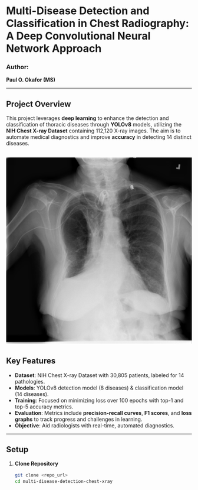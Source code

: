 # Multi-Disease Detection and Classification in Chest Radiography: A Deep Convolutional Neural Network Approach  

### Author:  
**Paul O. Okafor (MS)**  

---

## Project Overview  
This project leverages **deep learning** to enhance the detection and classification of thoracic diseases through **YOLOv8** models, utilizing the **NIH Chest X-ray Dataset** containing 112,120 X-ray images. The aim is to automate medical diagnostics and improve **accuracy** in detecting 14 distinct diseases.   

![Alt text](sample_images/00013774_055.png)
---

## Key Features  
- **Dataset**: NIH Chest X-ray Dataset with 30,805 patients, labeled for 14 pathologies.  
- **Models**: YOLOv8 detection model (8 diseases) & classification model (14 diseases).  
- **Training**: Focused on minimizing loss over 100 epochs with top-1 and top-5 accuracy metrics.  
- **Evaluation**: Metrics include **precision-recall curves**, **F1 scores**, and **loss graphs** to track progress and challenges in learning.  
- **Objective**: Aid radiologists with real-time, automated diagnostics.  

---
## Setup  
1. **Clone Repository**  
   ```bash
   git clone <repo_url>
   cd multi-disease-detection-chest-xray
